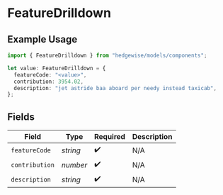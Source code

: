 # FeatureDrilldown

## Example Usage

```typescript
import { FeatureDrilldown } from "hedgewise/models/components";

let value: FeatureDrilldown = {
  featureCode: "<value>",
  contribution: 3954.02,
  description: "jet astride baa aboard per needy instead taxicab",
};
```

## Fields

| Field              | Type               | Required           | Description        |
| ------------------ | ------------------ | ------------------ | ------------------ |
| `featureCode`      | *string*           | :heavy_check_mark: | N/A                |
| `contribution`     | *number*           | :heavy_check_mark: | N/A                |
| `description`      | *string*           | :heavy_check_mark: | N/A                |
